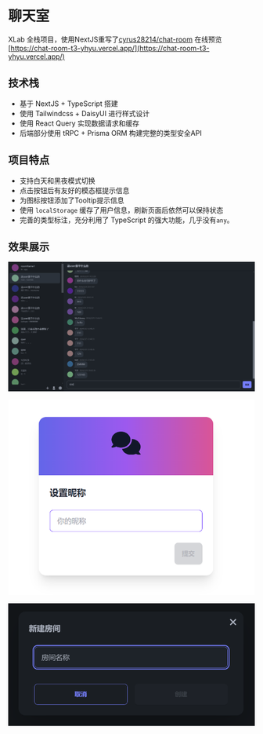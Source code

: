 # 聊天室

XLab 全栈项目，使用NextJS重写了[cyrus28214/chat-room](https://github.com/cyrus28214/chat-room)
在线预览[https://chat-room-t3-yhyu.vercel.app/](https://chat-room-t3-yhyu.vercel.app/)

## 技术栈

- 基于 NextJS + TypeScript 搭建
- 使用 Tailwindcss + DaisyUI 进行样式设计
- 使用 React Query 实现数据请求和缓存
- 后端部分使用 tRPC + Prisma ORM 构建完整的类型安全API

## 项目特点

- 支持白天和黑夜模式切换
- 点击按钮后有友好的模态框提示信息
- 为图标按钮添加了Tooltip提示信息
- 使用 `localStorage` 缓存了用户信息，刷新页面后依然可以保持状态
- 完善的类型标注，充分利用了 TypeScript 的强大功能，几乎没有`any`。

## 效果展示

![](./images/preview1.png)

![](./images/preview2.png)

![](./images/preview3.png)
